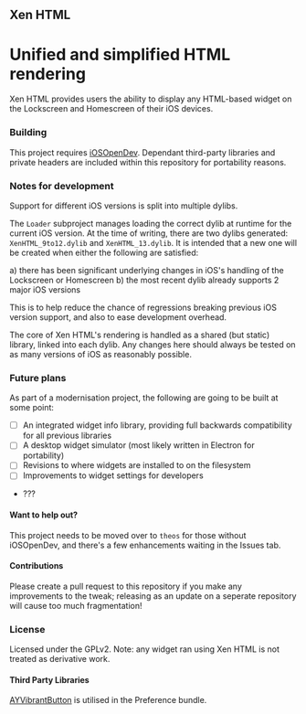 ## Xen HTML
Unified and simplified HTML rendering
=========

Xen HTML provides users the ability to display any HTML-based widget on the Lockscreen and Homescreen of their iOS devices.

### Building

This project requires [iOSOpenDev](https://github.com/Matchstic/iOSOpenDev). Dependant third-party libraries and private headers are included within this repository for portability reasons.

### Notes for development

Support for different iOS versions is split into multiple dylibs.

The `Loader` subproject manages loading the correct dylib at runtime for the current iOS version. At the time of writing, there are two dylibs generated: `XenHTML_9to12.dylib` and `XenHTML_13.dylib`. It is intended that a new one will be created when either the following are satisfied:

a) there has been significant underlying changes in iOS's handling of the Lockscreen or Homescreen
b) the most recent dylib already supports 2 major iOS versions

This is to help reduce the chance of regressions breaking previous iOS version support, and also to ease development overhead.

The core of Xen HTML's rendering is handled as a shared (but static) library, linked into each dylib. Any changes here should always be tested on as many versions of iOS as reasonably possible.

### Future plans

As part of a modernisation project, the following are going to be built at some point:

- [ ] An integrated widget info library, providing full backwards compatibility for all previous libraries
- [ ] A desktop widget simulator (most likely written in Electron for portability)
- [ ] Revisions to where widgets are installed to on the filesystem
- [ ] Improvements to widget settings for developers
- ???

#### Want to help out?

This project needs to be moved over to `theos` for those without iOSOpenDev, and there's a few enhancements waiting in the Issues tab.

#### Contributions

Please create a pull request to this repository if you make any improvements to the tweak; releasing as an update on a seperate repository will cause too much fragmentation!

### License

Licensed under the GPLv2. Note: any widget ran using Xen HTML is not treated as derivative work. 

#### Third Party Libraries

[AYVibrantButton](https://github.com/a1anyip/AYVibrantButton) is utilised in the Preference bundle.
